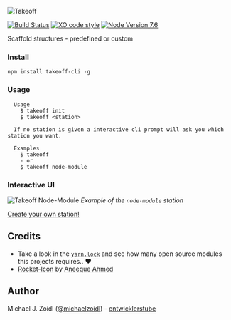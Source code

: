 ![Takeoff](https://mjz.io/CsgV4.png)

[![Build Status](https://travis-ci.org/entwicklerstube/takeoff.svg?branch=master)](https://travis-ci.org/entwicklerstube/takeoff)
[![XO code style](https://img.shields.io/badge/code_style-XO-5ed9c7.svg)](https://github.com/sindresorhus/xo)
[![Node Version 7.6](https://img.shields.io/badge/node-v7-green.svg)](https://github.com/entwicklerstube/takeoff/blob/master/cli.js#L30)

Scaffold structures - predefined or custom

### Install
```
npm install takeoff-cli -g
```

### Usage
```
  Usage
    $ takeoff init
    $ takeoff <station>

  If no station is given a interactive cli prompt will ask you which station you want.

  Examples
    $ takeoff
    - or
    $ takeoff node-module
```

### Interactive UI
![Takeoff Node-Module](https://mjz.io/EtRW9.gif)
_Example of the `node-module` station_

[Create your own station!](https://github.com/entwicklerstube/takeoff/wiki/Create-a-station)

## Credits
- Take a look in the [`yarn.lock`](https://github.com/entwicklerstube/takeoff/blob/master/yarn.lock) and see how many open source modules this projects requires.. :heart:
- [Rocket-Icon](https://thenounproject.com/search/?q=rocket&i=865894) by [Aneeque Ahmed](https://thenounproject.com/aneeque/)

## Author

Michael J. Zoidl ([@michaelzoidl](https://twitter.com/michaelzoidl)) - [entwicklerstube](https://entwicklerstube.com)

